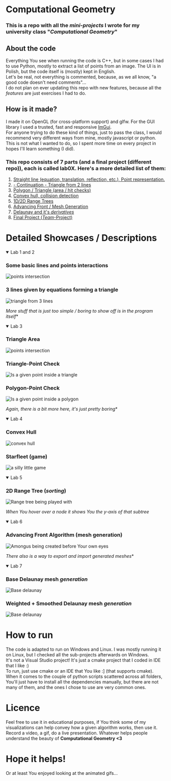 # Computational Geometry
### This is a repo with all the *mini-projects* I wrote for my university class "*Computational Geometry*"

## About the code
Everything You see when running the code is C++, but in some cases I had to use Python, mostly to extract a list of points from an image. The UI is in Polish,
but the code itself is (mostly) kept in English.<br>
Let's be real, not everything is commented, because, as we all know, "a good code doesn't need comments"...<br>
I do not plan on ever updating this repo with new features, because all the *features* are just exercises I had to do.

## How is it made?
I made it on OpenGL (for cross-platform support) and glfw.
For the GUI library I used a trusted, fast and responsive [ImGui](https://github.com/ocornut/imgui).<br>
For anyone trying to do these kind of things, just to pass the class, I would recommend very different ways from mine, mostly javascript or python.<br>
This is not what I wanted to do, so I spent more time on every project in hopes I'll learn something (I did).

### This repo consists of 7 parts (and a final project (different repo)), each is called lab0X. Here's a more detailed list of them:
1. [Straight line (equation, translation, reflection, etc.), Point representation.](#some-basic-lines-and-points-interactions)
2. [- Continuation - Triangle from 2 lines](#3-lines-given-by-equations-forming-a-triangle)
3. [Polygon / Triangle (area / hit checks)](#triangle-area)
4. [Convex hull, collision detection](#convex-hull)
5. [1D/2D Range Trees](#2d-range-tree-sorting)
6. [Advancing Front / Mesh Generation](#advancing-front-algorithm-mesh-generation)
7. [Delaunay and it's *derivatives*](#base-delaunay-mesh-generation)
8. [Final Project (*Team*-Project)](https://github.com/AndyFilter/VoronoiCityAnalysis)

# Detailed Showcases / Descriptions
<details open>
  <summary>Lab 1 and 2</summary>

### Some basic lines and points interactions
![points intersection](https://github.com/AndyFilter/Geometria-Obliczeniowa/assets/69699046/1ebf1693-1d22-4425-a28c-881f3da2ed57)

### 3 lines given by equations forming a triangle
![triangle from 3 lines](https://github.com/AndyFilter/Geometria-Obliczeniowa/assets/69699046/644596c2-0dac-4f3d-99b6-8e3fae934c05)


*More stuff that is just too simple / boring to show off is in the program itself**
</details>

<details open>
  <summary>Lab 3</summary>

### Triangle Area
![points intersection](Media/tri_area.gif)

### Triangle-Point Check
![Is a given point inside a triangle](Media/tri_point_check.gif)

### Polygon-Point Check
![Is a given point inside a polygon](Media/poly_point_check.gif)

*Again, there is a bit more here, it's just pretty boring**
</details>

<details open>
  <summary>Lab 4</summary>

### Convex Hull
![convex hull](https://github.com/AndyFilter/Geometria-Obliczeniowa/assets/69699046/25eff14b-b772-41d6-b82f-33a0967f1db6)

### Starfleet (game)
![a silly little game](Media/starfleet.gif)

</details>

<details open>
  <summary>Lab 5</summary>

### 2D Range Tree (*sorting*)
![Range tree being played with](Media/2D_range_tree.gif)

*When You hover over a node it shows You the y-axis of that subtree*

</details>

<details open>
  <summary>Lab 6</summary>

### Advancing Front Algorithm (mesh generation)
![Amongus being created before Your own eyes](Media/amongus_creation.gif)

*There also is a way to export and import generated meshes**

</details>

<details open>
  <summary>Lab 7</summary>

### Base Delaunay mesh *generation*
![Base delaunay](Media/delaunay_base_amongus.gif)

### Weighted + Smoothed Delaunay mesh *generation*
![Base delaunay](Media/delaunay_weighted_apple.gif)

</details>

# How to run
The code is adapted to run on Windows and Linux. I was mostly running it on Linux, but I checked all the sub-projects afterwards on Windows.<br>
It's not a Visual Studio project! It's just a cmake project that I coded in IDE that I like :)<br>
To run, just use cmake or an IDE that You like :] (that supports cmake).
When it comes to the couple of python scripts scattered across all folders, You'll just have to install all the dependencies manually,
but there are not many of them, and the ones I chose to use are very common ones.

# Licence
Feel free to use it in educational purposes, if You think some of my visualizations can help convey how a given algorithm works, then use it.
Record a video, a gif, do a live presentation. Whatever helps people understand the beauty of **Computational Geometry <3**

# Hope it helps!
Or at least You enjoyed looking at the animated gifs...

